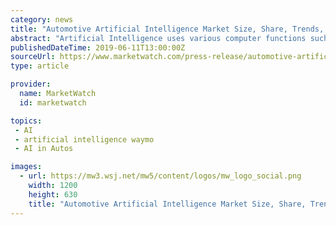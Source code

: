 ```yaml
---
category: news
title: "Automotive Artificial Intelligence Market Size, Share, Trends, CAGR Status, Market Growth, Analysis and Forecast (2017 - 2024)"
abstract: "Artificial Intelligence uses various computer functions such as reasoning ... A comprehensive competitive analysis and profiles of the major market players such as NVIDIA Corporation, Waymo, Intel Corporation, IBM Corporation, Microsoft Corporation ..."
publishedDateTime: 2019-06-11T13:00:00Z
sourceUrl: https://www.marketwatch.com/press-release/automotive-artificial-intelligence-market-size-share-trends-cagr-status-market-growth-analysis-and-forecast-2017---2024-2019-06-11?dist=bigcharts
type: article

provider:
  name: MarketWatch
  id: marketwatch

topics:
 - AI
 - artificial intelligence waymo
 - AI in Autos

images:
  - url: https://mw3.wsj.net/mw5/content/logos/mw_logo_social.png
    width: 1200
    height: 630
    title: "Automotive Artificial Intelligence Market Size, Share, Trends, CAGR Status, Market Growth, Analysis and Forecast (2017 - 2024)"
---
```

